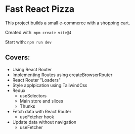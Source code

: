 # Fast React Pizza

This project builds a small e-commerce with a shopping cart.

Created with: `npm create vite@4`

Start with: `npm run dev`

## Covers:

- Using React Router
- Implementing Routes using createBrowserRouter
- React Router "Loaders"
- Style applpication using TailwindCss
- Redux
  - useSelectors
  - Main store and slices
  - Thunks
- Fetch data with React Router
  - useFetcher hook
- Update data without navigation
  - useFetcher
